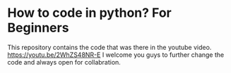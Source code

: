 # How to code in python? For Beginners
This repository contains the code that was there in the youtube video.
https://youtu.be/2WhZS48NR-E
I welcome you guys to further change the code and always open for collabration.
